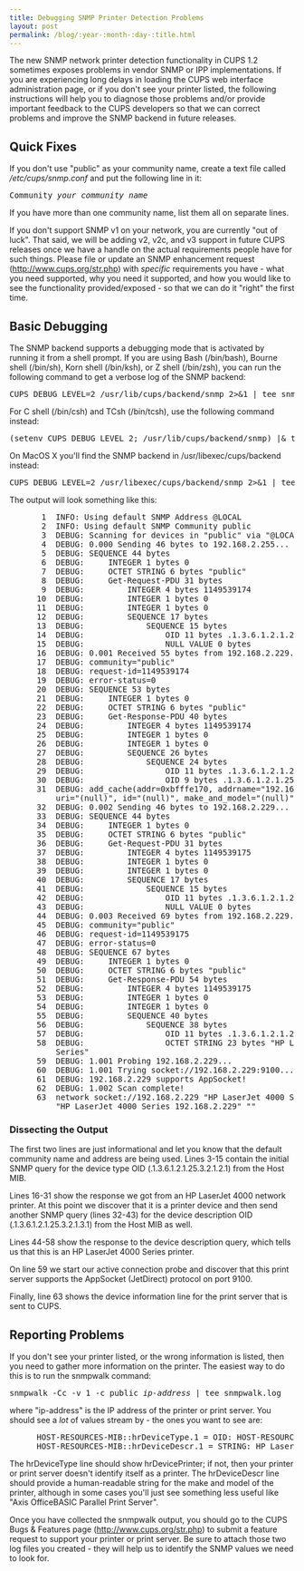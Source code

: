 ```yaml
---
title: Debugging SNMP Printer Detection Problems
layout: post
permalink: /blog/:year-:month-:day-:title.html
---
```


The new SNMP network printer detection functionality in CUPS 1.2 sometimes exposes problems in vendor SNMP or IPP implementations. If you are experiencing long delays in loading the CUPS web interface administration page, or if you don't see your printer listed, the following instructions will help you to diagnose those problems and/or provide important feedback to the CUPS developers so that we can correct problems and improve the SNMP backend in future releases.

<H2>Quick Fixes</H2>

If you don't use "public" as your community name, create a text file called <VAR>/etc/cups/snmp.conf</VAR> and put the following line in it:

<PRE CLASS="command">
Community <I>your community name</I>
</PRE>

If you have more than one community name, list them all on separate lines.

If you don't support SNMP v1 on your network, you are currently "out of luck". That said, we will be adding v2, v2c, and v3 support in future CUPS releases once we have a handle on the actual requirements people have for such things. Please file or update an SNMP enhancement request (http://www.cups.org/str.php) with <em>specific</em> requirements you have - what you need supported, why you need it supported, and how you would like to see the functionality provided/exposed - so that we can do it "right" the first time.

<H2>Basic Debugging</H2>

The SNMP backend supports a debugging mode that is activated by running it from a shell prompt. If you are using Bash (/bin/bash), Bourne shell (/bin/sh), Korn shell (/bin/ksh), or Z shell (/bin/zsh), you can run the following command to get a verbose log of the SNMP backend:

<PRE CLASS="command">
CUPS_DEBUG_LEVEL=2 /usr/lib/cups/backend/snmp 2>&amp;1 | tee snmp.log
</PRE>

For C shell (/bin/csh) and TCsh (/bin/tcsh), use the following command instead:

<PRE CLASS="command">
(setenv CUPS_DEBUG_LEVEL 2; /usr/lib/cups/backend/snmp) |& tee snmp.log
</PRE>

On MacOS X you'll find the SNMP backend in /usr/libexec/cups/backend instead:

<PRE CLASS="command">
CUPS_DEBUG_LEVEL=2 /usr/libexec/cups/backend/snmp 2>&amp;1 | tee snmp.log
</PRE>

The output will look something like this:

<PRE STYLE="margin-left: 36pt">
 1  INFO: Using default SNMP Address @LOCAL
 2  INFO: Using default SNMP Community public
 3  DEBUG: Scanning for devices in "public" via "@LOCAL"...
 4  DEBUG: 0.000 Sending 46 bytes to 192.168.2.255...
 5  DEBUG: SEQUENCE 44 bytes
 6  DEBUG:     INTEGER 1 bytes 0
 7  DEBUG:     OCTET STRING 6 bytes "public"
 8  DEBUG:     Get-Request-PDU 31 bytes
 9  DEBUG:         INTEGER 4 bytes 1149539174
10  DEBUG:         INTEGER 1 bytes 0
11  DEBUG:         INTEGER 1 bytes 0
12  DEBUG:         SEQUENCE 17 bytes
13  DEBUG:             SEQUENCE 15 bytes
14  DEBUG:                 OID 11 bytes .1.3.6.1.2.1.25.3.2.1.2.1
15  DEBUG:                 NULL VALUE 0 bytes
16  DEBUG: 0.001 Received 55 bytes from 192.168.2.229...
17  DEBUG: community="public"
18  DEBUG: request-id=1149539174
19  DEBUG: error-status=0
20  DEBUG: SEQUENCE 53 bytes
21  DEBUG:     INTEGER 1 bytes 0
22  DEBUG:     OCTET STRING 6 bytes "public"
23  DEBUG:     Get-Response-PDU 40 bytes
24  DEBUG:         INTEGER 4 bytes 1149539174
25  DEBUG:         INTEGER 1 bytes 0
26  DEBUG:         INTEGER 1 bytes 0
27  DEBUG:         SEQUENCE 26 bytes
28  DEBUG:             SEQUENCE 24 bytes
29  DEBUG:                 OID 11 bytes .1.3.6.1.2.1.25.3.2.1.2.1
30  DEBUG:                 OID 9 bytes .1.3.6.1.2.1.25.3.1.5
31  DEBUG: add_cache(addr=0xbfffe170, addrname="192.168.2.229",
    uri="(null)", id="(null)", make_and_model="(null)")
32  DEBUG: 0.002 Sending 46 bytes to 192.168.2.229...
33  DEBUG: SEQUENCE 44 bytes
34  DEBUG:     INTEGER 1 bytes 0
35  DEBUG:     OCTET STRING 6 bytes "public"
36  DEBUG:     Get-Request-PDU 31 bytes
37  DEBUG:         INTEGER 4 bytes 1149539175
38  DEBUG:         INTEGER 1 bytes 0
39  DEBUG:         INTEGER 1 bytes 0
40  DEBUG:         SEQUENCE 17 bytes
41  DEBUG:             SEQUENCE 15 bytes
42  DEBUG:                 OID 11 bytes .1.3.6.1.2.1.25.3.2.1.3.1
43  DEBUG:                 NULL VALUE 0 bytes
44  DEBUG: 0.003 Received 69 bytes from 192.168.2.229...
45  DEBUG: community="public"
46  DEBUG: request-id=1149539175
47  DEBUG: error-status=0
48  DEBUG: SEQUENCE 67 bytes
49  DEBUG:     INTEGER 1 bytes 0
50  DEBUG:     OCTET STRING 6 bytes "public"
51  DEBUG:     Get-Response-PDU 54 bytes
52  DEBUG:         INTEGER 4 bytes 1149539175
53  DEBUG:         INTEGER 1 bytes 0
54  DEBUG:         INTEGER 1 bytes 0
55  DEBUG:         SEQUENCE 40 bytes
56  DEBUG:             SEQUENCE 38 bytes
57  DEBUG:                 OID 11 bytes .1.3.6.1.2.1.25.3.2.1.3.1
58  DEBUG:                 OCTET STRING 23 bytes "HP LaserJet 4000
    Series"
59  DEBUG: 1.001 Probing 192.168.2.229...
60  DEBUG: 1.001 Trying socket://192.168.2.229:9100...
61  DEBUG: 192.168.2.229 supports AppSocket!
62  DEBUG: 1.002 Scan complete!
63  network socket://192.168.2.229 "HP LaserJet 4000 Series"
    "HP LaserJet 4000 Series 192.168.2.229" ""
</PRE>

<H3>Dissecting the Output</H3>

The first two lines are just informational and let you know that the default community name and address are being used. Lines 3-15 contain the initial SNMP query for the device type OID (.1.3.6.1.2.1.25.3.2.1.2.1) from the Host MIB.

Lines 16-31 show the response we got from an HP LaserJet 4000 network printer. At this point we discover that it is a printer device and then send another SNMP query (lines 32-43) for the device description OID (.1.3.6.1.2.1.25.3.2.1.3.1) from the Host MIB as well.

Lines 44-58 show the response to the device description query, which tells us that this is an HP LaserJet 4000 Series printer.

On line 59 we start our active connection probe and discover that this print server supports the AppSocket (JetDirect) protocol on port 9100. 

Finally, line 63 shows the device information line for the print server that is sent to CUPS.

<H2>Reporting Problems</H2>

If you don't see your printer listed, or the wrong information is listed, then you need to gather more information on the printer. The easiest way to do this is to run the snmpwalk command:

<PRE CLASS="command">
snmpwalk -Cc -v 1 -c public <I>ip-address</I> | tee snmpwalk.log
</PRE>

where "ip-address" is the IP address of the printer or print server. You should see a *lot* of values stream by - the ones you want to see are:

<PRE STYLE="margin-left: 36pt">
HOST-RESOURCES-MIB::hrDeviceType.1 = OID: HOST-RESOURCES-TYPES::hrDevicePrinter
HOST-RESOURCES-MIB::hrDeviceDescr.1 = STRING: HP LaserJet 4000 Series
</PRE>

The hrDeviceType line should show hrDevicePrinter; if not, then your printer or print server doesn't identify itself as a printer. The hrDeviceDescr line should provide a human-readable string for the make and model of the printer, although in some cases you'll just see something less useful like "Axis OfficeBASIC Parallel Print Server".

Once you have collected the snmpwalk output, you should go to the CUPS Bugs &amp; Features page (http://www.cups.org/str.php) to submit a feature request to support your printer or print server. Be sure to attach those two log files you created - they will help us to identify the SNMP values we need to look for.

